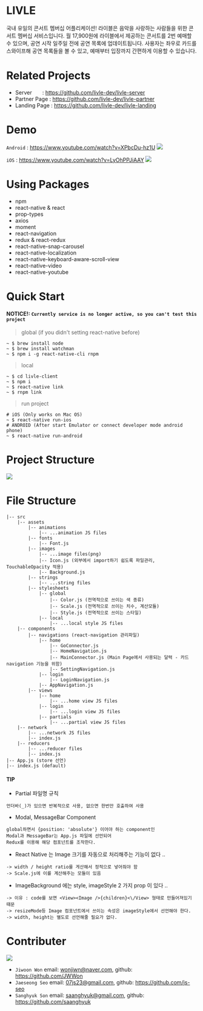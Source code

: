 # LIVLE
국내 유일의 콘서트 멤버십 어플리케이션!
라이블은 음악을 사랑하는 사람들을 위한 콘서트 멤버십 서비스입니다. 월 17,900원에 라이블에서 제공하는 콘서트를 2번 예매할 수 있으며, 공연 시작 일주일 전에 공연 목록에 업데이트됩니다. 사용자는 좌우로 카드를 스와이프해 공연 목록들을 볼 수 있고, 예매부터 입장까지 간편하게 이용할 수 있습니다.

# Related Projects
* Server       : https://github.com/livle-dev/livle-server
* Partner Page : https://github.com/livle-dev/livle-partner
* Landing Page : https://github.com/livle-dev/livle-landing

# Demo
`Android` : https://www.youtube.com/watch?v=XPbcDu-hz1U
[![](http://img.youtube.com/vi/XPbcDu-hz1U/0.jpg)](https://www.youtube.com/watch?v=XPbcDu-hz1U)

`iOS` : https://www.youtube.com/watch?v=LyOhPPJiAAY
[![](http://img.youtube.com/vi/LyOhPPJiAAY/0.jpg)](https://www.youtube.com/watch?v=LyOhPPJiAAY)

# Using Packages
* npm
* react-native & react
* prop-types
* axios
* moment
* react-navigation
* redux & react-redux
* react-native-snap-carousel
* react-native-localization
* react-native-keyboard-aware-scroll-view
* react-native-video
* react-native-youtube

# Quick Start

#### NOTICE!: `Currently service is no longer active, so you can't test this project`

> global (if you didn't setting react-native before)

```
~ $ brew install node
~ $ brew install watchman
~ $ npm i -g react-native-cli rnpm
```

> local

```
~ $ cd livle-client
~ $ npm i
~ $ react-native link
~ $ rnpm link
```

> run project

```
# iOS (Only works on Mac OS)
~ $ react-native run-ios
# ANDROID (After start Emulator or connect developer mode android phone)
~ $ react-native run-android
```

# Project Structure
![](http://drive.google.com/uc?export=view&id=1OSAwR9WeHGqZjJCp3ovsmXRk_JSsN4ua)

# File Structure

```
|-- src
    |-- assets
        |-- animations
            |-- ...animation JS files
        |-- fonts
            |-- Font.js
        |-- images
            |-- ...image files(png)
            |-- Icon.js (외부에서 import하기 쉽도록 파일관리, TouchableOpacity 적용)
            |-- Background.js
        |-- strings
            |-- ...string files
        |-- stylesheets
            |-- global
                |-- Color.js (전역적으로 쓰이는 색 종류)
                |-- Scale.js (전역적으로 쓰이는 치수, 계산모듈)
                |-- Style.js (전역적으로 쓰이는 스타일)
            |-- local
                |-- ...local style JS files
    |-- components
        |-- navigations (react-navigation 관리파일)
            |-- home
                |-- GoConnector.js
                |-- HomeNavigation.js
                |-- MainConnector.js (Main Page에서 사용되는 달력 - 카드 navigation 기능을 위함)
                |-- SettingNavigation.js
            |-- login
                |-- LoginNavigation.js
            |-- AppNavigation.js
        |-- views
            |-- home
                |-- ...home view JS files
            |-- login
                |-- ...login view JS files
            |-- partials
                |-- ...partial view JS files
    |-- network
        |-- ...network JS files
        |-- index.js
    |-- reducers
        |-- ...reducer files
        |-- index.js
|-- App.js (store 선언)
|-- index.js (default)
```

#### TIP

* Partial 파일명 규칙

```
언더바(_)가 있으면 반복적으로 사용, 없으면 한번만 호출하여 사용
```

* Modal, MessageBar Component

```
global하면서 {position: 'absolute'} 이어야 하는 component인
Modal과 MessageBar는 App.js 파일에 선언되어
Redux를 이용해 해당 컴포넌트를 조작한다.
```

* React Native 는 Image 크기를 자동으로 처리해주는 기능이 없다 ..

```
-> width / height ratio를 게산해서 정적으로 넣어줘야 함
-> Scale.js에 이를 계산해주는 모듈이 있음
```

* ImageBackground 에는 style, imageStyle 2 가지 prop 이 있다 ..

```
-> 이유 : code를 보면 <View><Image />{children}<\/View> 형태로 만들어져있기 때문
-> resizeMode등 Image 컴포넌트에서 쓰이는 속성은 imageStyle에서 선언해야 한다.
-> width, height는 별도로 선언해줄 필요가 없다.
```

# Contributer
![](http://drive.google.com/uc?export=view&id=1PexrKHr5vVgiM-hXCP-tOf7HVaaF_AQx)
* `Jiwoon Won` email: wonjiwn@naver.com, github: https://github.com/JWWon
* `Jaeseong Seo` email: 07js23@gmail.com, github: https://github.com/js-seo
* `Sanghyuk Son` email: saanghyuk@gmail.com, github: https://github.com/saanghyuk
